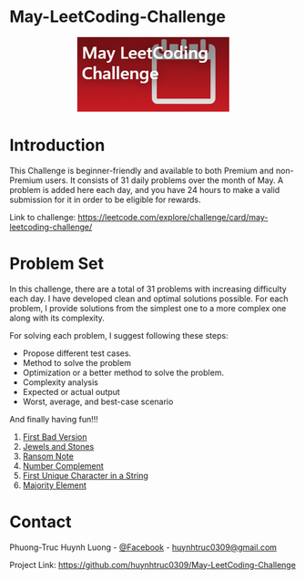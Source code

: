 # May-LeetCoding-Challenge
<div style="text-align:center"><img src="https://github.com/huynhtruc0309/May-LeetCoding-Challenge/blob/master/images/logo.png" /></div>

# Introduction
This Challenge is beginner-friendly and available to both Premium and non-Premium users. It consists of 31 daily problems over the month of May. A problem is added here each day, and you have 24 hours to make a valid submission for it in order to be eligible for rewards.

Link to challenge: https://leetcode.com/explore/challenge/card/may-leetcoding-challenge/
# Problem Set
In this challenge, there are a total of 31 problems with increasing difficulty each day. I have developed clean and optimal solutions possible. For each problem, I provide solutions from the simplest one to a more complex one along with its complexity. 

For solving each problem, I suggest following these steps:
* Propose different test cases.
* Method to solve the problem
* Optimization or a better method to solve the problem.
* Complexity analysis
* Expected or actual output
* Worst, average, and best-case scenario

And finally having fun!!!

1. [First Bad Version](https://github.com/huynhtruc0309/May-LeetCoding-Challenge/blob/master/Week%201%20May%201st%20to%20May%207th/firstBadVersion.cpp)
2. [Jewels and Stones](https://github.com/huynhtruc0309/May-LeetCoding-Challenge/blob/master/Week%201%20May%201st%20to%20May%207th/jewelsAndStones.cpp)
3. [Ransom Note](https://github.com/huynhtruc0309/30-Days-Leetcoding-Challenge-Solutions/blob/master/Week%201%20April%201st%20to%20April%207th/singleNumber.cpp)
4. [Number Complement](https://github.com/huynhtruc0309/May-LeetCoding-Challenge/blob/master/Week%201%20May%201st%20to%20May%207th/numberComplement.cpp)
5. [First Unique Character in a String](https://github.com/huynhtruc0309/May-LeetCoding-Challenge/blob/master/Week%201%20May%201st%20to%20May%207th/firstUniqueCharacterInAString.cpp)
5. [Majority Element](https://github.com/huynhtruc0309/May-LeetCoding-Challenge/blob/master/Week%201%20May%201st%20to%20May%207th/majorityElement.cpp)

# Contact
Phuong-Truc Huynh Luong - [@Facebook](https://www.facebook.com/hlptruc) - huynhtruc0309@gmail.com

Project Link: https://github.com/huynhtruc0309/May-LeetCoding-Challenge
